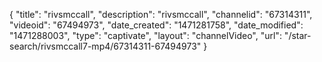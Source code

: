 {
    "title": "rivsmccall",
    "description": "rivsmccall",
    "channelid": "67314311",
    "videoid": "67494973",
    "date_created": "1471281758",
    "date_modified": "1471288003",
    "type": "captivate",
    "layout": "channelVideo",
    "url": "\/star-search\/rivsmccall7-mp4\/67314311-67494973"
}